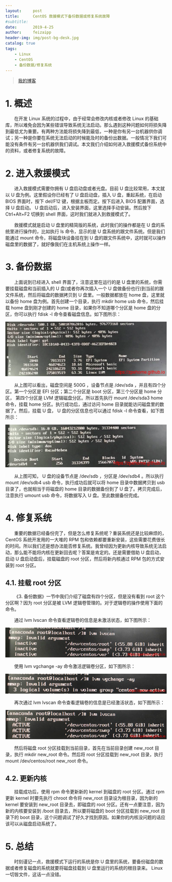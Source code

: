 ```yaml
---
layout:     post
title:      CentOS 救援模式下备份数据或修复系统故障
#subtitle:  
date:       2019-4-25
author:     feizaipp
header-img: img/post-bg-desk.jpg
catalog: true
tags:
    - Linux
    - CentOS
    - 备份数据/修复系统
---
```


> [我的博客](http://feizaipp.github.io)

# 1. 概述
&#160; &#160; &#160; &#160;在开发 Linux 系统的过程中，由于经常会修改内核或者修改 Linux 的基础库，所以难免会因为某些错误导致系统无法启动。那么遇到这种问题如何将损失降到最低尤为重要。有两种方法能将损失降到最低，一种是你有另一台机器供你调试；另一种是你要在系统无法启动的时候能及时的备份出数据。一般情况下我们可能没有条件有另一台机器供我们调试。本文我们介绍如何进入救援模式备份系统中的资料，或者修复系统的故障。

# 2. 进入救援模式
&#160; &#160; &#160; &#160;进入救援模式需要你拥有 U 盘启动盘或者光盘。目前 U 盘比较常用，本文就以 U 盘为例。这里假设你已经有了 U 盘启动盘，插入 U 盘，重起系统，在启动 BIOS 界面时，按下 del/F12 键，根据主板而定。按下后进入 BIOS 配置界面，选择 U 盘启动。 U 盘启动后，进入安装界面，这里选择手动安装。然后按下 Ctrl+Alt+F2 切换到 shell 界面，这时我们就进入到救援模式了。

&#160; &#160; &#160; &#160;救援模式就是启动 U 盘里的精简版的系统，此时我们的操作都是在 U 盘的系统里进行操作的，比如执行 ls 命令，显示的是 U 盘系统的跟文件系统。但是我们能通过 mount 命令，将磁盘块设备挂在到 U 盘的跟文件系统中，这时就可以操作磁盘里的数据了，就好像我们在主机系统上操作一样。

# 3. 备份数据
&#160; &#160; &#160; &#160;上面说到已经进入 shell 界面了，注意这里在运行的是 U 盘里的系统，你需要挂载磁盘和当前插入的 U 盘(或者你再次插入一个 U 盘做备份也行)到当前的跟文件系统，然后将磁盘的数据拷贝到 U 盘里。一般数据都放在 home 盘，这里就以备份 home 盘为例。首先创建一个目录，执行 mkdir home usb 命令，然后挂载 home 盘到刚才创建的 home 目录，如果你不知道哪个分区是 home 盘的分区，你可以执行 fdisk -l 命令查看磁盘信息。如下图所示：

![磁盘分区信息](/img/rescue1.png)

&#160; &#160; &#160; &#160;从上图可以看出，磁盘空间是 500G ，设备节点是 /dev/sda ，并且有四个分区。第一个分区是 EFI 分区；第二个分区是 boot 分区，第三个分区是 home 分区， 第四个分区是 LVM 逻辑磁盘分区。所以首先执行 mount /dev/sda3 home 命令，挂载 home 分区。执行成功后，通过访问 home 目录就能访问磁盘里的数据了。然后，挂载 U 盘， U 盘的分区信息也可以通过 fdisk -l 命令查看，如下图所示：

![磁盘分区信息](/img/rescue2.png)

&#160; &#160; &#160; &#160;从上图可知， U 盘的设备节点是 /dev/sdb ，分区是 /dev/sdb4 。所以执行 mount /dev/sdb4 usb 命令，执行成功后就可以将 home 目录中数据拷贝到 usb 目录了，也就相当于将磁盘的 home 目录的数据备份到了 U 盘了。拷贝完成后，注意执行 umount usb 命令，将数据写入 U 盘。至此数据备份完成。

# 4. 修复系统
&#160; &#160; &#160; &#160;重要的数据已经备份完了，但是怎么修复系统呢？重装系统还是比较麻烦的， CentOS 系统开发用的一大堆的 RPM 包和依赖都要重新安装，这些需要花费很长的时间。所以我们还是想办法能否修复系统。我曾经因为更新内核导致系统无法启动，那么能不能将内核在更新回去呢？答案是肯定的。还是需要借助 U 盘启动，启动 U 盘启动盘后，挂载磁盘的 root 分区，然后将新内核通过 RPM 包的方式安装到 root 分区。

## 4.1. 挂载 root 分区
&#160; &#160; &#160; &#160;《3. 备份数据》一节中我们介绍了磁盘有四个分区，但是没有看到 root 这个分区啊？因为 root 分区是被 LVM 逻辑卷管理的。对于逻辑卷的操作使用下面的命令。

&#160; &#160; &#160; &#160;通过 lvm lvscan 命令查看逻辑卷的信息是未激活状态，如下图所示：

![磁盘分区信息](/img/rescue3.png)

&#160; &#160; &#160; &#160;使用 lvm vgchange -ay 命令激活逻辑卷分区，如下图所示：

![磁盘分区信息](/img/rescue4.png)

&#160; &#160; &#160; &#160;再次通过 lvm lvscan 命令查看逻辑卷的信息是已经激活状态，如下图所示：

![磁盘分区信息](/img/rescue5.png)

&#160; &#160; &#160; &#160;然后将磁盘 root 分区挂载到当前目录，首先在当前目录创建 new_root 目录，执行 mkdir new_root 命令。然后将 root 分区挂载到 new_root 目录，执行 mount /dev/centos/root new_root 命令。

## 4.2. 更新内核
&#160; &#160; &#160; &#160;挂载成功后，使用 rpm 命令更新新的 kernel 到磁盘的 root 分区。通过 rpm 更新 kernel 时要先执行 chroot 命令将 new_root 目录设为根目录，因为新的 kernel 要安装到 new_root 目录去，即磁盘的 root 分区。还有一点要注意，因为新的内核要安装到 /boot 目录去，所以要将磁盘的 boot 分区挂载到 new_root 目录下的 boot 目录，这个问题调试了好久才找到原因。如果你的内核没问题的话应该可以从磁盘启动系统了。

# 5. 总结
&#160; &#160; &#160; &#160;时刻谨记一点，救援模式下运行的系统是你 U 盘里的系统，要备份磁盘的数据或者修复磁盘的系统就要将磁盘挂载到 U 盘里运行的系统的根目录来。 Linux 一切皆文件，这话一点没错。

